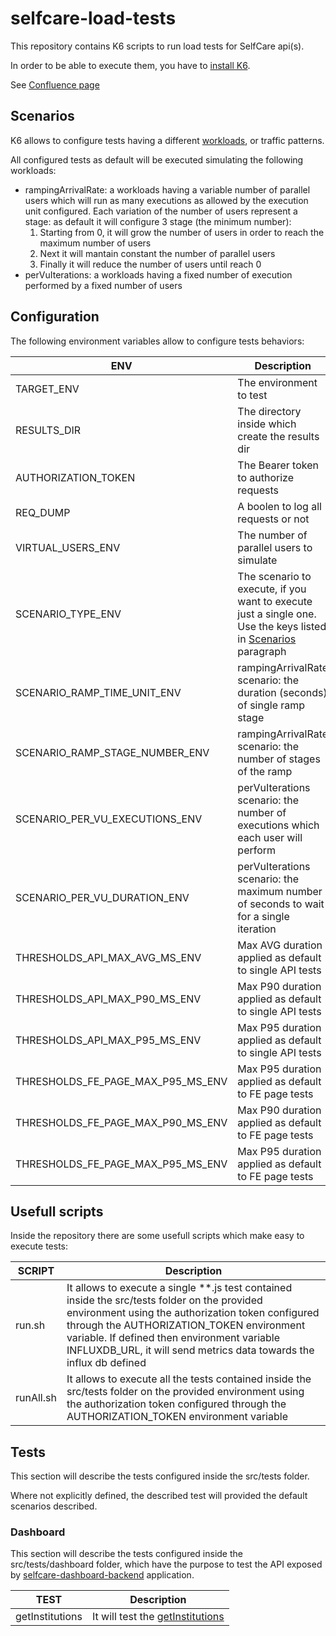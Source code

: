 # selfcare-load-tests

This repository contains K6 scripts to run load tests for SelfCare api(s).

In order to be able to execute them, you have to [install K6](https://k6.io/docs/get-started/installation/).

See [Confluence page](https://pagopa.atlassian.net/wiki/spaces/SCP/pages/665223302/Load+testing)

## Scenarios

K6 allows to configure tests having a different [workloads](https://k6.io/docs/using-k6/scenarios/), or traffic patterns.

All configured tests as default will be executed simulating the following workloads:

-   rampingArrivalRate: a workloads having a variable number of parallel users which will run as many executions as allowed by the execution unit configured. Each variation of the number of users represent a stage: as default it will configure 3 stage (the minimum number):
    1. Starting from 0, it will grow the number of users in order to reach the maximum number of users
    2. Next it will mantain constant the number of parallel users
    3. Finally it will reduce the number of users until reach 0
-   perVuIterations: a workloads having a fixed number of execution performed by a fixed number of users

## Configuration

The following environment variables allow to configure tests behaviors:

| ENV                               | Description                                                                                                                 | Default |
| --------------------------------- | --------------------------------------------------------------------------------------------------------------------------- | ------- |
| TARGET_ENV                        | The environment to test                                                                                                     |         |
| RESULTS_DIR                       | The directory inside which create the results dir                                                                           | .       |
| AUTHORIZATION_TOKEN               | The Bearer token to authorize requests                                                                                      |         |
| REQ_DUMP                          | A boolen to log all requests or not                                                                                         | false   |
| VIRTUAL_USERS_ENV                 | The number of parallel users to simulate                                                                                    | 3       |
| SCENARIO_TYPE_ENV                 | The scenario to execute, if you want to execute just a single one. Use the keys listed in [Scenarios](#scenarios) paragraph |         |
| SCENARIO_RAMP_TIME_UNIT_ENV       | rampingArrivalRate scenario: the duration (seconds) of single ramp stage                                                    | 1       |
| SCENARIO_RAMP_STAGE_NUMBER_ENV    | rampingArrivalRate scenario: the number of stages of the ramp                                                               | 3       |
| SCENARIO_PER_VU_EXECUTIONS_ENV    | perVuIterations scenario: the number of executions which each user will perform                                             | 1       |
| SCENARIO_PER_VU_DURATION_ENV      | perVuIterations scenario: the maximum number of seconds to wait for a single iteration                                      | 10      |
| THRESHOLDS_API_MAX_AVG_MS_ENV     | Max AVG duration applied as default to single API tests                                                                     | 500     |
| THRESHOLDS_API_MAX_P90_MS_ENV     | Max P90 duration applied as default to single API tests                                                                     | 800     |
| THRESHOLDS_API_MAX_P95_MS_ENV     | Max P95 duration applied as default to single API tests                                                                     | 1000    |
| THRESHOLDS_FE_PAGE_MAX_P95_MS_ENV | Max P95 duration applied as default to FE page tests                                                                        | 1000    |
| THRESHOLDS_FE_PAGE_MAX_P90_MS_ENV | Max P90 duration applied as default to FE page tests                                                                        | 2500    |
| THRESHOLDS_FE_PAGE_MAX_P95_MS_ENV | Max P95 duration applied as default to FE page tests                                                                        | 3000    |

## Usefull scripts

Inside the repository there are some usefull scripts which make easy to execute tests:

| SCRIPT    | Description                                                                                                                                                                                                                                                                                                            |
| --------- | ---------------------------------------------------------------------------------------------------------------------------------------------------------------------------------------------------------------------------------------------------------------------------------------------------------------------- |
| run.sh    | It allows to execute a single \*\*.js test contained inside the src/tests folder on the provided environment using the authorization token configured through the AUTHORIZATION_TOKEN environment variable. If defined then environment variable INFLUXDB_URL, it will send metrics data towards the influx db defined |
| runAll.sh | It allows to execute all the tests contained inside the src/tests folder on the provided environment using the authorization token configured through the AUTHORIZATION_TOKEN environment variable                                                                                                                     |

## Tests

This section will describe the tests configured inside the src/tests folder.

Where not explicitly defined, the described test will provided the default scenarios described.

### Dashboard

This section will describe the tests configured inside the src/tests/dashboard folder, which have the purpose to test the API exposed by [selfcare-dashboard-backend](selfcare-dashboard-backend) application.

| TEST            | Description                                                                                                                                         |
| --------------- | --------------------------------------------------------------------------------------------------------------------------------------------------- |
| getInstitutions | It will test the [getInstitutions](https://github.com/pagopa/selfcare-dashboard-backend/blob/main/app/src/main/resources/swagger/api-docs.json#L50) |
